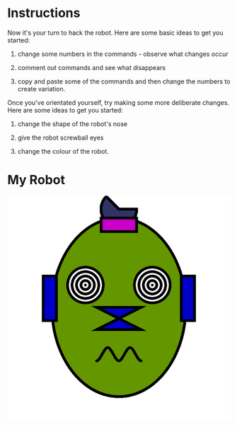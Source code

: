 # Instructions

Now it's your turn to hack the robot. Here are some basic ideas to get you started:

1. change some numbers in the commands - observe what changes occur

2. comment out commands and see what disappears

3. copy and paste some of the commands and then change the numbers to create variation.

Once you've orientated yourself, try making some more deliberate changes. Here are some ideas to get you started:

1. change the shape of the robot's nose

2. give the robot screwball eyes

3. change the colour of the robot.

# My Robot
![robot](/ITP_1/hack_it_robot_1/robot.png "Robot")
